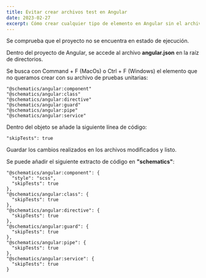 ```yaml
---
title: Evitar crear archivos test en Angular
date: 2023-02-27
excerpt: Cómo crear cualquier tipo de elemento en Angular sin el archivo de pruebas y sin modificar el comando de creación.
---
```


Se comprueba que el proyecto no se encuentra en estado de ejecución.

Dentro del proyecto de Angular, se accede al archivo **angular.json** en la raíz de directorios.

Se busca con Command + F (MacOs) o Ctrl + F (Windows) el elemento que no queramos crear con su archivo de pruebas unitarias:

```
"@schematics/angular:component"
"@schematics/angular:class"
"@schematics/angular:directive"
"@schematics/angular:guard"
"@schematics/angular:pipe"
"@schematics/angular:service"
```

Dentro del objeto se añade la siguiente línea de código:

```
"skipTests": true
```

Guardar los cambios realizados en los archivos modificados y listo.

Se puede añadir el siguiente extracto de código en **"schematics"**:

```
"@schematics/angular:component": {
  "style": "scss",
  "skipTests": true
},
"@schematics/angular:class": {
  "skipTests": true
},
"@schematics/angular:directive": {
  "skipTests": true
},
"@schematics/angular:guard": {
  "skipTests": true
},
"@schematics/angular:pipe": {
  "skipTests": true
},
"@schematics/angular:service": {
  "skipTests": true
}
```